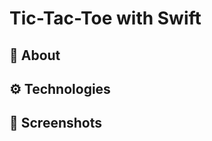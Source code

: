 # Tic-Tac-Toe with Swift

## :calling: About


## :gear: Technologies


## :camera_flash: Screenshots
